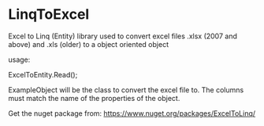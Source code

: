 # LinqToExcel
Excel to Linq (Entity) library used to convert excel files .xlsx (2007 and above) and .xls (older) to a object oriented object


usage:

ExcelToEntity.Read<ExampleObject>();

ExampleObject will be the class to convert the excel file to. The columns must match the name of the properties of the object.

Get the nuget package from:
https://www.nuget.org/packages/ExcelToLinq/
